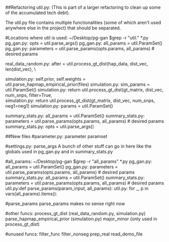 ##Refactoring util.py:
(This is part of a larger refactoring to clean up some of the accumulated tech debt).

The util.py file contains multiple functionalities (some of which aren't used anywhere else in the project) that should be separated. 

#Locations where util is used:
~/Desktop/pg-gan $grep -r "util." *.py
pg_gan.py:    opts = util.parse_args()
pg_gan.py:    all_params = util.ParamSet()
pg_gan.py:    parameters = util.parse_params(opts.params, all_params) # desired params

real_data_random.py:            after = util.process_gt_dist(hap_data, dist_vec, len(dist_vec), \

simulation.py:            self.prior, self.weights = util.parse_hapmap_empirical_prior(files)
simulation.py:        sim_params = util.ParamSet()
simulation.py:        return util.process_gt_dist(gt_matrix, dist_vec, num_snps, filter=True,\
simulation.py:        return util.process_gt_dist(gt_matrix, dist_vec, num_snps, neg1=neg1)
simulation.py:    params = util.ParamSet()

summary_stats.py:    all_params = util.ParamSet()
summary_stats.py:    parameters = util.parse_params(opts.params, all_params) # desired params
summary_stats.py:    opts = util.parse_args()

##New files
#parameter.py:
parameter
paramset

#settings.py:
parse_args
A bunch of other stuff can go in here like the globals used in pg_gan.py and in summary_stats.py

#all_params:
~/Desktop/pg-gan $grep -r "all_params" *.py
pg_gan.py:    all_params = util.ParamSet()
pg_gan.py:    parameters = util.parse_params(opts.params, all_params) # desired params
summary_stats.py:    all_params = util.ParamSet()
summary_stats.py:    parameters = util.parse_params(opts.params, all_params) # desired params
util.py:def parse_params(param_input, all_params):
util.py:    for _, p in vars(all_params).items():

#parse_params
parse_params makes no sense right now

#other funcs:
process_gt_dist (real_data_random.py, simulation.py)
parse_hapmap_empirical_prior (simulation.py)
major_minor (only used in process_gt_dist)

#unused funcs:
filter_func
filter_nonseg
prep_real
read_demo_file

